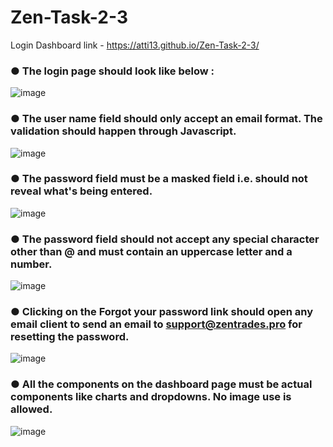 # Zen-Task-2-3
Login Dashboard
link -  https://atti13.github.io/Zen-Task-2-3/

### ● The login page should look like below :
![image](https://github.com/atti13/Zen-Task-2-3/assets/115044833/e8e5c2ab-05fc-4818-8fb1-a324a40ac8b7)

### ● The user name field should only accept an email format. The validation should happen through Javascript.
![image](https://github.com/atti13/Zen-Task-2-3/assets/115044833/899fd522-5665-4365-a99d-33ff27e0432c)

### ● The password field must be a masked field i.e. should not reveal what's being entered.
![image](https://github.com/atti13/Zen-Task-2-3/assets/115044833/0acbf48a-8fa9-48d3-90a9-cbb63fd293f2)

### ● The password field should not accept any special character other than @ and must contain an uppercase letter and a number.
![image](https://github.com/atti13/Zen-Task-2-3/assets/115044833/1a73311a-ddc5-4904-905a-b13e5ef640ce)

### ● Clicking on the Forgot your password link should open any email client to send an email to support@zentrades.pro for resetting the password.
![image](https://github.com/atti13/Zen-Task-2-3/assets/115044833/bff960b2-9072-4a53-9898-7cc4a830ec1c)

### ● All the components on the dashboard page must be actual components like charts and dropdowns. No image use is allowed.
![image](https://github.com/atti13/Zen-Task-2-3/assets/115044833/f359cfd4-f5a3-4039-93d1-394f93a67252)
